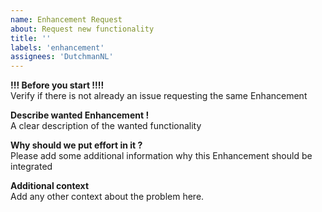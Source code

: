 ```yaml
---
name: Enhancement Request
about: Request new functionality
title: ''
labels: 'enhancement'
assignees: 'DutchmanNL'
---
```


**!!! Before you start !!!!**  
Verify if there is not already an issue requesting the same Enhancement

**Describe wanted Enhancement !**  
A clear description of the wanted functionality

**Why should we put effort in it ?**  
Please add some additional information why this Enhancement should be integrated

**Additional context**  
Add any other context about the problem here.
